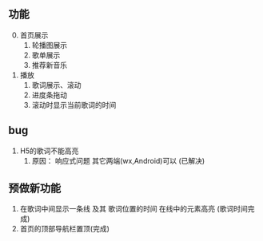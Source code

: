 ## 功能
0. 首页展示
   1. 轮播图展示
   2. 歌单展示
   3. 推荐新音乐
1. 播放
   1. 歌词展示、滚动
   2. 进度条拖动
   3. 滚动时显示当前歌词的时间



## bug
1. H5的歌词不能高亮
   1. 原因： 响应式问题 其它两端(wx,Android)可以  (已解决)


## 预做新功能
1. 在歌词中间显示一条线 及其 歌词位置的时间 在线中的元素高亮 (歌词时间完成)
2. 首页的顶部导航栏置顶(完成)